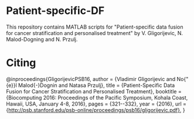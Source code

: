 # Patient-specific-DF
This repository contains MATLAB scripts for "Patient-specific data fusion for cancer stratification and personalised treatment" by V. Gligorijevic, N. Malod-Dogning and N. Przulj.

# Citing
@inproceedings{GligorijevicPSB16,
author    = {Vladimir Gligorijevic and
No{\"{e}}l Malod{-}Dognin and Natasa Przulj},
title     = {Patient-Specific Data Fusion for Cancer Stratification and Personalised
               Treatment},
  booktitle = {Biocomputing 2016: Proceedings of the Pacific Symposium, Kohala Coast,
               Hawaii, USA, January 4-8, 2016},
  pages     = {321--332},
  year      = {2016},
  url       = {http://psb.stanford.edu/psb-online/proceedings/psb16/gligorijevic.pdf},
}
